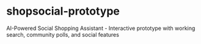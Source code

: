 # shopsocial-prototype
AI-Powered Social Shopping Assistant - Interactive prototype with working search, community polls, and social features
